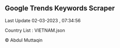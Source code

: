 

## Google Trends Keywords Scraper 
 
Last Update 02-03-2023 , 07:34:56

Country List :
VIETNAM.json



© Abdul Muttaqin 

